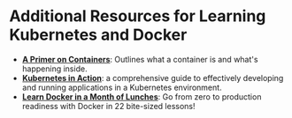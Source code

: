 # Additional Resources for Learning Kubernetes and Docker

- [**A Primer on Containers**](https://increment.com/containers/primer-on-containerization/): Outlines what a container is and what's happening inside.
- [**Kubernetes in Action**](https://www.manning.com/books/kubernetes-in-action): a comprehensive guide to effectively developing and running applications in a Kubernetes environment.
- [**Learn Docker in a Month of Lunches**](https://www.manning.com/books/learn-docker-in-a-month-of-lunches): Go from zero to production readiness with Docker in 22 bite-sized lessons!
